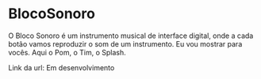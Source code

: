 # BlocoSonoro
O Bloco Sonoro é um instrumento musical de interface digital, onde a cada botão vamos reproduzir o som de um instrumento. 
Eu vou mostrar para vocês. Aqui o Pom, o Tim, o Splash.

Link da url: Em desenvolvimento


